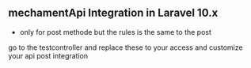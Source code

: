 ## mechamentApi Integration in Laravel 10.x

* only for post methode but the rules is the same to the post

go to the testcontroller and replace these to your access
and customize your api post integration
